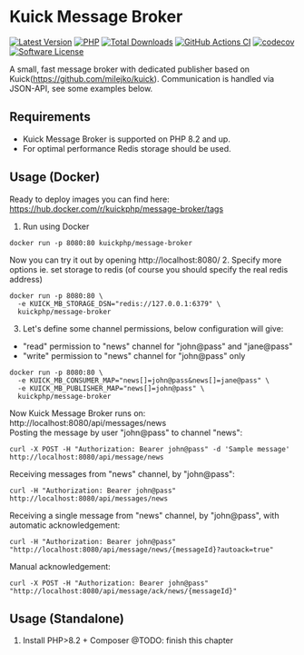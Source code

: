 # Kuick Message Broker

[![Latest Version](https://img.shields.io/github/release/milejko/kuick-message-broker.svg)](https://github.com/milejko/kuick-message-broker/releases)
[![PHP](https://img.shields.io/badge/PHP-8.2%20|%208.3-blue?logo=php&cacheSeconds=14400)](https://www.php.net)
[![Total Downloads](https://img.shields.io/packagist/dt/kuick/message-broker.svg)](https://packagist.org/packages/kuick/message-broker)
[![GitHub Actions CI](https://github.com/milejko/kuick-message-broker/actions/workflows/ci.yml/badge.svg)](https://github.com/milejko/kuick-message-broker/actions/workflows/ci.yml)
[![codecov](https://codecov.io/gh/milejko/kuick-message-broker/graph/badge.svg?token=80QEBDHGPH)](https://codecov.io/gh/milejko/kuick-message-broker)
[![Software License](https://img.shields.io/badge/license-MIT-brightgreen.svg)](LICENSE)

A small, fast message broker with dedicated publisher based on Kuick(https://github.com/milejko/kuick).
Communication is handled via JSON-API, see some examples below.

## Requirements

* Kuick Message Broker is supported on PHP 8.2 and up.
* For optimal performance Redis storage should be used.

## Usage (Docker)
Ready to deploy images you can find here: https://hub.docker.com/r/kuickphp/message-broker/tags

1. Run using Docker
```
docker run -p 8080:80 kuickphp/message-broker
```
Now you can try it out by opening http://localhost:8080/
2. Specify more options ie. set storage to redis (of course you should specify the real redis address)
```
docker run -p 8080:80 \
  -e KUICK_MB_STORAGE_DSN="redis://127.0.0.1:6379" \
  kuickphp/message-broker
```
3. Let's define some channel permissions, below configuration will give:
- "read" permission to "news" channel for "john@pass" and "jane@pass"
- "write" permission to "news" channel for "john@pass" only
```
docker run -p 8080:80 \
  -e KUICK_MB_CONSUMER_MAP="news[]=john@pass&news[]=jane@pass" \
  -e KUICK_MB_PUBLISHER_MAP="news[]=john@pass" \
  kuickphp/message-broker
```
Now Kuick Message Broker runs on: http://localhost:8080/api/messages/news<br>
Posting the message by user "john@pass" to channel "news":
```
curl -X POST -H "Authorization: Bearer john@pass" -d 'Sample message' http://localhost:8080/api/message/news
```
Receiving messages from "news" channel, by "john@pass":
```
curl -H "Authorization: Bearer john@pass" http://localhost:8080/api/messages/news
```
Receiving a single message from "news" channel, by "john@pass", with automatic acknowledgement:
```
curl -H "Authorization: Bearer john@pass" "http://localhost:8080/api/message/news/{messageId}?autoack=true"
```
Manual acknowledgement:
```
curl -X POST -H "Authorization: Bearer john@pass" "http://localhost:8080/api/message/ack/news/{messageId}"
```
## Usage (Standalone)
1. Install PHP>8.2 + Composer
@TODO: finish this chapter